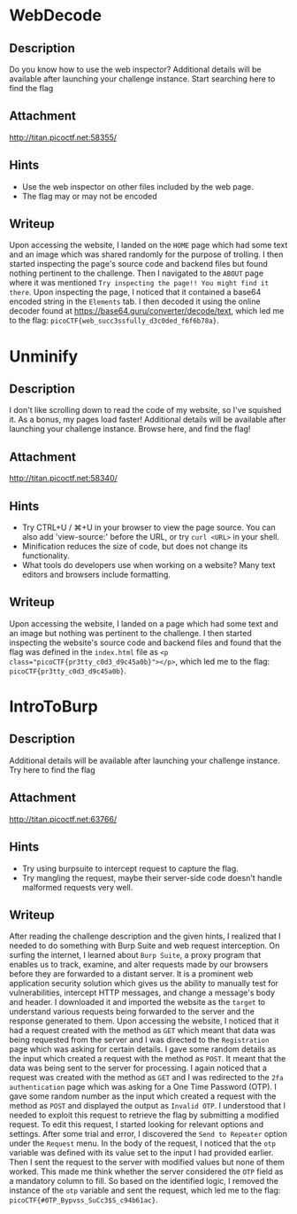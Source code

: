 # WebDecode

## Description
Do you know how to use the web inspector?
Additional details will be available after launching your challenge instance.
Start searching here to find the flag

## Attachment
http://titan.picoctf.net:58355/

## Hints
- Use the web inspector on other files included by the web page.
- The flag may or may not be encoded

## Writeup
Upon accessing the website, I landed on the `HOME` page which had some text and an image which was shared randomly for the purpose of trolling.
I then started inspecting the page's source code and backend files but found nothing pertinent to the challenge.
Then I navigated to the `ABOUT` page where it was mentioned `Try inspecting the page!! You might find it there`.
Upon inspecting the page, I noticed that it contained a base64 encoded string in the `Elements` tab. I then decoded it using the online decoder found at https://base64.guru/converter/decode/text, which led me to the flag: `picoCTF{web_succ3ssfully_d3c0ded_f6f6b78a}`.

# Unminify

## Description
I don't like scrolling down to read the code of my website, so I've squished it. As a bonus, my pages load faster!
Additional details will be available after launching your challenge instance.
Browse here, and find the flag!

## Attachment
http://titan.picoctf.net:58340/

## Hints
- Try CTRL+U / ⌘+U in your browser to view the page source. You can also add 'view-source:' before the URL, or try `curl <URL>` in your shell.
- Minification reduces the size of code, but does not change its functionality.
- What tools do developers use when working on a website? Many text editors and browsers include formatting.

## Writeup
Upon accessing the website, I landed on a page which had some text and an image but nothing was pertinent to the challenge.
I then started inspecting the website's source code and backend files and found that the flag was defined in the `index.html` file as `<p class="picoCTF{pr3tty_c0d3_d9c45a0b}"></p>`, which led me to the flag: `picoCTF{pr3tty_c0d3_d9c45a0b}`.

# IntroToBurp

## Description
Additional details will be available after launching your challenge instance.
Try here to find the flag

## Attachment
http://titan.picoctf.net:63766/

## Hints
- Try using burpsuite to intercept request to capture the flag.
- Try mangling the request, maybe their server-side code doesn't handle malformed requests very well.

## Writeup
After reading the challenge description and the given hints, I realized that I needed to do something with Burp Suite and web request interception.
On surfing the internet, I learned about `Burp Suite`, a proxy program that enables us to track, examine, and alter requests made by our browsers before they are forwarded to a distant server.
It is a prominent web application security solution which gives us the ability to manually test for vulnerabilities, intercept HTTP messages, and change a message's body and header.
I downloaded it and imported the website as the `target` to understand various requests being forwarded to the server and the response generated to them.
Upon accessing the website, I noticed that it had a request created with the method as `GET` which meant that data was being requested from the server and I was directed to the `Registration` page which was asking for certain details.
I gave some random details as the input which created a request with the method as `POST`.
It meant that the data was being sent to the server for processing.
I again noticed that a request was created with the method as `GET` and I was redirected to the `2fa authentication` page which was asking for a One Time Password (OTP).
I gave some random number as the input which created a request with the method as `POST` and displayed the output as `Invalid OTP`.
I understood that I needed to exploit this request to retrieve the flag by submitting a modified request.
To edit this request, I started looking for relevant options and settings. 
After some trial and error, I discovered the `Send to Repeater` option under the `Request` menu.
In the body of the request, I noticed that the `otp` variable was defined with its value set to the input I had provided earlier.
Then I sent the request to the server with modified values but none of them worked.
This made me think whether the server considered the `OTP` field as a mandatory column to fill.
So based on the identified logic, I removed the instance of the `otp` variable and sent the request, which led me to the flag: `picoCTF{#0TP_Bypvss_SuCc3$S_c94b61ac}`.
